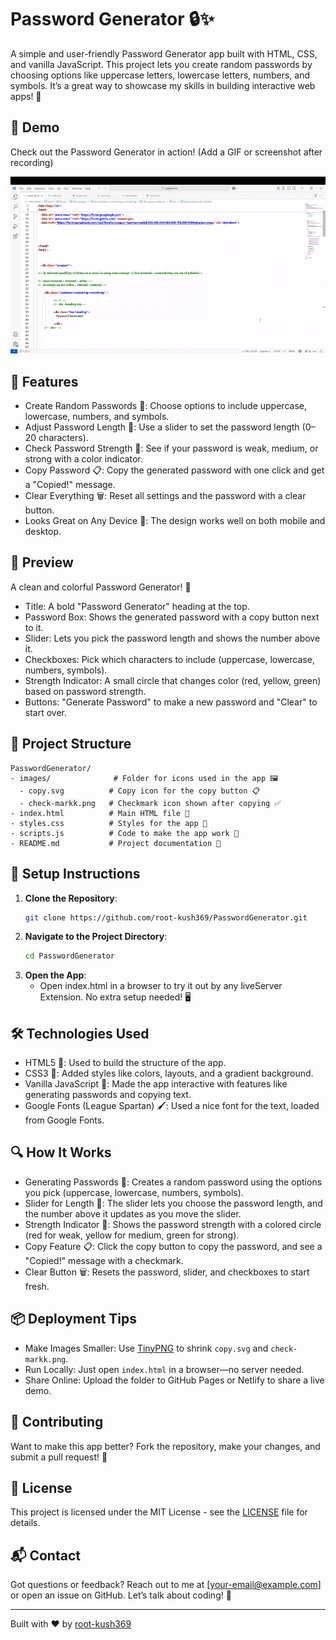 # Password Generator 🔒✨

A simple and user-friendly Password Generator app built with HTML, CSS, and vanilla JavaScript. This project lets you create random passwords by choosing options like uppercase letters, lowercase letters, numbers, and symbols. It’s a great way to showcase my skills in building interactive web apps! 🚀

## 🎥 Demo
Check out the Password Generator in action! (Add a GIF or screenshot after recording)

![Password Generator Demo](pgen.gif)

## 🌟 Features
- Create Random Passwords 🔧: Choose options to include uppercase, lowercase, numbers, and symbols.
- Adjust Password Length 📏: Use a slider to set the password length (0–20 characters).
- Check Password Strength 💪: See if your password is weak, medium, or strong with a color indicator.
- Copy Password 📋: Copy the generated password with one click and get a "Copied!" message.
- Clear Everything 🗑️: Reset all settings and the password with a clear button.
- Looks Great on Any Device 📱: The design works well on both mobile and desktop.

## 📖 Preview
A clean and colorful Password Generator! 🔑  
- Title: A bold "Password Generator" heading at the top.
- Password Box: Shows the generated password with a copy button next to it.
- Slider: Lets you pick the password length and shows the number above it.
- Checkboxes: Pick which characters to include (uppercase, lowercase, numbers, symbols).
- Strength Indicator: A small circle that changes color (red, yellow, green) based on password strength.
- Buttons: "Generate Password" to make a new password and "Clear" to start over.

## 📂 Project Structure
```
PasswordGenerator/
- images/              # Folder for icons used in the app 🖼️
  - copy.svg          # Copy icon for the copy button 📋
  - check-markk.png   # Checkmark icon shown after copying ✅
- index.html          # Main HTML file 📄
- styles.css          # Styles for the app 🎨
- scripts.js          # Code to make the app work 🔧
- README.md           # Project documentation 📖
```

## 🚀 Setup Instructions
1. **Clone the Repository**:
   ```bash
   git clone https://github.com/root-kush369/PasswordGenerator.git
   ```
2. **Navigate to the Project Directory**:
   ```bash
   cd PasswordGenerator
   ```
3. **Open the App**:
   - Open index.html in a browser to try it out by  any liveServer Extension. 
     No extra setup needed! 🖥️

## 🛠️ Technologies Used
- HTML5 📄: Used to build the structure of the app.
- CSS3 🎨: Added styles like colors, layouts, and a gradient background.
- Vanilla JavaScript 🔧: Made the app interactive with features like generating passwords and copying text.
- Google Fonts (League Spartan) 🖌️: Used a nice font for the text, loaded from Google Fonts.

## 🔍 How It Works
- Generating Passwords 🔑: Creates a random password using the options you pick (uppercase, lowercase, numbers, symbols).
- Slider for Length 📏: The slider lets you choose the password length, and the number above it updates as you move the slider.
- Strength Indicator 💪: Shows the password strength with a colored circle (red for weak, yellow for medium, green for strong).
- Copy Feature 📋: Click the copy button to copy the password, and see a "Copied!" message with a checkmark.
- Clear Button 🗑️: Resets the password, slider, and checkboxes to start fresh.

## 📦 Deployment Tips
- Make Images Smaller: Use [TinyPNG](https://tinypng.com/) to shrink `copy.svg` and `check-markk.png`.
- Run Locally: Just open `index.html` in a browser—no server needed.
- Share Online: Upload the folder to GitHub Pages or Netlify to share a live demo.

## 🤝 Contributing
Want to make this app better? Fork the repository, make your changes, and submit a pull request! 🌟

## 📜 License
This project is licensed under the MIT License - see the [LICENSE](LICENSE) file for details.

## 📬 Contact
Got questions or feedback? Reach out to me at [your-email@example.com] or open an issue on GitHub. Let’s talk about coding! 💬

---

Built with ❤️ by [root-kush369](https://github.com/root-kush369)
